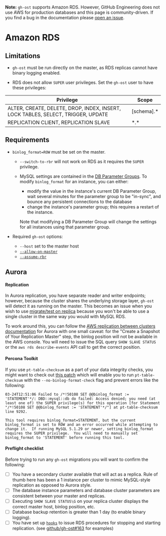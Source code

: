**Note:** `gh-ost` supports Amazon RDS. However, GitHub Engineering does not use AWS for production databases and this page is community-driven. If you find a bug in the documentation please [open an issue][new_issue].

# Amazon RDS

## Limitations

- `gh-ost` must be run directly on the master, as RDS replicas cannot have binary logging enabled.

- RDS does not allow `SUPER` user privileges. Set the `gh-ost` user to have these privileges:

| Privilege | Scope |
|--|--|
| ALTER, CREATE, DELETE, DROP, INDEX, INSERT, LOCK TABLES, SELECT, TRIGGER, UPDATE | [schema].* |
| REPLICATION CLIENT, REPLICATION SLAVE | \*.\* |

## Requirements

- `binlog_format=ROW` must be set on the master.
  - `--switch-to-rbr` will not work on RDS as it requires the `SUPER` privilege.
  - MySQL settings are contained in the [DB Parameter Groups](http://docs.aws.amazon.com/AmazonRDS/latest/UserGuide/USER_WorkingWithParamGroups.html). To modify `binlog_format` for an instance, you can either:
    - modify the value in the instance's current DB Parameter Group, wait several minutes for the parameter group to be "in-sync", and bounce any persistent connections to the database
    - change the instance's parameter group; this requires a restart of the instance.

    Note that modifying a DB Parameter Group will change the settings for all instances using that parameter group.

- Required `gh-ost` options:
  - `--host` set to the master host
  - [`--allow-on-master`](https://github.com/github/gh-ost/blob/master/doc/command-line-flags.md#allow-on-master)
  - [`--assume-rbr`][assume_rbr_docs]

## Aurora

#### Replication

In Aurora replication, you have separate reader and writer endpoints; however, because the cluster shares the underlying storage layer, `gh-ost` will detect it as running on the master. This becomes an issue when you wish to use [migrate/test on replica][migrate_test_on_replica_docs] because you won't be able to use a single cluster in the same way you would with MySQL RDS.

To work around this, you can follow the [AWS replication between clusters documentation][aws_replication_docs] for Aurora with one small caveat: for the "Create a Snapshot of Your Replication Master" step, the binlog position will not be available in the AWS console. You will need to issue the SQL query `SHOW SLAVE STATUS` or the `aws rds describe-events` API call to get the correct position.

#### Percona Toolkit

If you use `pt-table-checksum` as a part of your data integrity checks, you might want to check out [this patch][percona_toolkit_patch] which will enable you to run `pt-table-checksum` with the `--no-binlog-format-check` flag and prevent errors like the following:

```
03-24T12:51:06 Failed to /*!50108 SET @@binlog_format := 'STATEMENT'*/: DBD::mysql::db do failed: Access denied; you need (at least one of) the SUPER privilege(s) for this operation [for Statement "/*!50108 SET @@binlog_format := 'STATEMENT'*/"] at pt-table-checksum line 9292.

This tool requires binlog_format=STATEMENT, but the current binlog_format is set to ROW and an error occurred while attempting to change it.  If running MySQL 5.1.29 or newer, setting binlog_format requires the SUPER privilege.  You will need to manually set binlog_format to 'STATEMENT' before running this tool.
```

#### Preflight checklist

Before trying to run any `gh-ost` migrations you will want to confirm the following:

- [ ] You have a secondary cluster available that will act as a replica. Rule of thumb here has been a 1 instance per cluster to mimic MySQL-style replication as opposed to Aurora style.
- [ ] The database instance parameters and database cluster parameters are consistent between your master and replicas.
- [ ] Executing `SHOW SLAVE STATUS\G` on your replica cluster displays the correct master host, binlog position, etc.
- [ ] Database backup retention is greater than 1 day (to enable binary logging).
- [ ] You have set up [`hooks`][ghost_hooks] to issue RDS procedures for stopping and starting replication. (see [github/gh-ost#163][ghost_rds_issue_tracking] for examples)

[new_issue]: https://github.com/github/gh-ost/issues/new
[assume_rbr_docs]: https://github.com/github/gh-ost/blob/master/doc/command-line-flags.md#assume-rbr
[migrate_test_on_replica_docs]: https://github.com/github/gh-ost/blob/master/doc/cheatsheet.md#c-migratetest-on-replica
[aws_replication_docs]: http://docs.aws.amazon.com/AmazonRDS/latest/UserGuide/Aurora.Overview.Replication.MySQLReplication.html
[percona_toolkit_patch]: https://github.com/jacobbednarz/percona-toolkit/commit/0271ba6a094da446a5e5bb8d99b5c26f1777f2b9
[ghost_hooks]: https://github.com/github/gh-ost/blob/master/doc/hooks.md
[ghost_rds_issue_tracking]: https://github.com/github/gh-ost/issues/163
